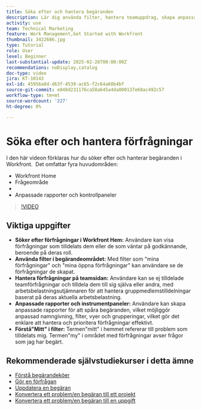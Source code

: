 ```yaml
---
title: Söka efter och hantera begäranden
description: Lär dig använda filter, hantera teamuppdrag, skapa anpassade rapporter och kontrollpaneler och förtydliga innebörden av"my" i olika sammanhang för effektiv begärandehantering.
activity: use
team: Technical Marketing
feature: Work Management,Get Started with Workfront
thumbnail: 3422686.jpg
type: Tutorial
role: User
level: Beginner
last-substantial-update: 2025-02-26T00:00:00Z
recommendations: noDisplay,catalog
doc-type: video
jira: KT-10143
exl-id: 45956a0d-d63f-4539-ac65-f2c64a60b4bf
source-git-commit: e848d231176ca58a645a4da000137e68ac492c57
workflow-type: tm+mt
source-wordcount: '227'
ht-degree: 0%

---
```


# Söka efter och hantera förfrågningar

I den här videon förklaras hur du söker efter och hanterar begäranden i Workfront. &#x200B; Det omfattar fyra huvudområden:

* Workfront Home
* Frågeområde
* &#x200B;
* Anpassade rapporter och kontrollpaneler


>[!VIDEO](https://video.tv.adobe.com/v/3441658/?quality=12&learn=on&enablevpops&captions=swe)

## Viktiga uppgifter

* **Söker efter förfrågningar i Workfront Hem:** Användare kan visa förfrågningar som tilldelats dem eller de som väntar på godkännande, beroende på deras roll. &#x200B;
* **Använda filter i begärandeområdet:** Med filter som &quot;mina förfrågningar&quot; och &quot;mina öppna förfrågningar&quot; kan användare se de förfrågningar de skapat. &#x200B;
* **Hantera förfrågningar på teamsidan:** Användare kan se ej tilldelade teamförfrågningar och tilldela dem till sig själva eller andra, med arbetsbelastningsutjämnaren för att hantera gruppmedlemstilldelningar baserat på deras aktuella arbetsbelastning. &#x200B;
* **Anpassade rapporter och instrumentpaneler:** Användare kan skapa anpassade rapporter för att spåra begäranden, vilket möjliggör anpassad namngivning, filter, vyer och grupperingar, vilket gör det enklare att hantera och prioritera förfrågningar effektivt. &#x200B;
* **Förstå&quot;Mitt&quot; i filter:** Termen&quot;mitt&quot; i hemmet refererar till problem som tilldelats mig. Termen&quot;my&quot; i området med förfrågningar avser frågor som jag har begärt. &#x200B;


## Rekommenderade självstudiekurser i detta ämne

* [Förstå begärandeköer](/help/manage-work/request-queues/understand-request-queues.md)
* [Gör en förfrågan](/help/manage-work/issues-requests/make-a-request.md)
* [Uppdatera en begäran](/help/manage-work/issues-requests/update-a-request.md)
* [Konvertera ett problem/en begäran till ett projekt](/help/manage-work/issues-requests/create-a-project-from-a-request.md)
* [Konvertera ett problem/en begäran till en uppgift](/help/manage-work/issues-requests/convert-issues-to-other-work-items.md)

